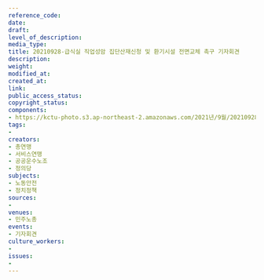 ```yaml
---
reference_code: 
date: 
draft: 
level_of_description: 
media_type: 
title: 20210928-급식실 직업성암 집단산재신청 및 환기시설 전면교체 촉구 기자회견
description: 
weight: 
modified_at: 
created_at: 
link: 
public_access_status: 
copyright_status: 
components:
- https://kctu-photo.s3.ap-northeast-2.amazonaws.com/2021년/9월/20210928-급식실+직업성암+집단산재신청+및+환기시설+전면교체+촉구+기자회견/404197_62240_4230.jpg
tags:
- 
creators:
- 총연맹
- 서비스연맹
- 공공운수노조
- 정의당
subjects:
- 노동안전
- 정치정책
sources:
- 
venues:
- 민주노총
events:
- 기자회견
culture_workers:
- 
issues:
- 
---
```

